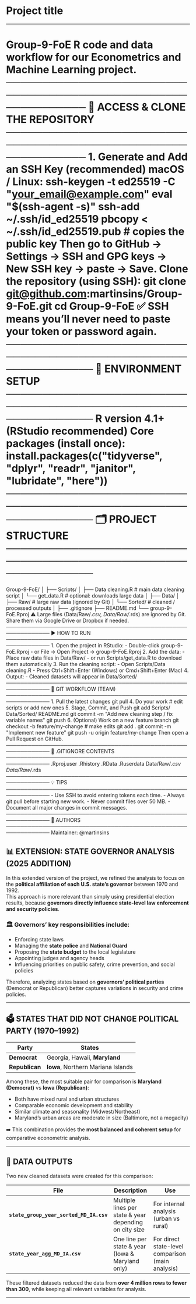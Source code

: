 # Project title
---
# Group-9-FoE R code and data workflow for our Econometrics and Machine Learning project. ───────────────────────────────────────────────────────────── 🔐 ACCESS & CLONE THE REPOSITORY ───────────────────────────────────────────────────────────── 1. Generate and Add an SSH Key (recommended) macOS / Linux: ssh-keygen -t ed25519 -C "your_email@example.com" eval "$(ssh-agent -s)" ssh-add ~/.ssh/id_ed25519 pbcopy < ~/.ssh/id_ed25519.pub # copies the public key Then go to GitHub → Settings → SSH and GPG keys → New SSH key → paste → Save. Clone the repository (using SSH): git clone git@github.com:martinsins/Group-9-FoE.git cd Group-9-FoE ✅ SSH means you’ll never need to paste your token or password again. ────────────────────────────────────────────────────────────── 🧰 ENVIRONMENT SETUP ────────────────────────────────────────────────────────────── R version 4.1+ (RStudio recommended) Core packages (install once): install.packages(c("tidyverse", "dplyr", "readr", "janitor", "lubridate", "here")) ────────────────────────────────────────────────────────────── 🗂 PROJECT STRUCTURE ──────────────────────────────────────────────────────────────
Group-9-FoE/
│
├── Scripts/
│   ├── Data cleaning.R          # main data cleaning script
│   └── get_data.R               # optional: downloads large data
│
├── Data/
│   ├── Raw/                     # large raw data (ignored by Git)
│   └── Sorted/                  # cleaned / processed outputs
│
├── .gitignore
├── README.md
└── group-9-FoE.Rproj
⚠️ Large files (Data/Raw/*.csv, Data/Raw/*.rds) are ignored by Git. Share them via Google Drive or Dropbox if needed. ────────────────────────────────────────────────────────────── ▶️ HOW TO RUN ────────────────────────────────────────────────────────────── 1. Open the project in RStudio: - Double-click group-9-FoE.Rproj - or File → Open Project → group-9-FoE.Rproj 2. Add the data: - Place raw data files in Data/Raw/ - or run Scripts/get_data.R to download them automatically 3. Run the cleaning script: - Open Scripts/Data cleaning.R - Press Ctrl+Shift+Enter (Windows) or Cmd+Shift+Enter (Mac) 4. Output: - Cleaned datasets will appear in Data/Sorted/ ────────────────────────────────────────────────────────────── 🔄 GIT WORKFLOW (TEAM) ────────────────────────────────────────────────────────────── 1. Pull the latest changes
git pull
4. Do your work # edit scripts or add new ones 5. Stage, Commit, and Push
git add Scripts/ Data/Sorted/ README.md
       git commit -m "Add new cleaning step / fix variable names"
       git push
6. (Optional) Work on a new feature branch git checkout -b feature/my-change # make edits git add . git commit -m "Implement new feature" git push -u origin feature/my-change Then open a Pull Request on GitHub. ────────────────────────────────────────────────────────────── 🧹 .GITIGNORE CONTENTS ────────────────────────────────────────────────────────────── .Rproj.user .Rhistory .RData .Ruserdata Data/Raw/*.csv Data/Raw/*.rds ────────────────────────────────────────────────────────────── 💡 TIPS ────────────────────────────────────────────────────────────── - Use SSH to avoid entering tokens each time. - Always git pull before starting new work. - Never commit files over 50 MB. - Document all major changes in commit messages. ────────────────────────────────────────────────────────────── 👥 AUTHORS ────────────────────────────────────────────────────────────── Maintainer: @martinsins

## 📊 EXTENSION: STATE GOVERNOR ANALYSIS (2025 ADDITION)

In this extended version of the project, we refined the analysis to focus on the **political affiliation of each U.S. state’s governor** between 1970 and 1992.  
This approach is more relevant than simply using presidential election results, because **governors directly influence state-level law enforcement and security policies**.

### 🏛 Governors’ key responsibilities include:
- Enforcing state laws  
- Managing the **state police** and **National Guard**  
- Proposing the **state budget** to the local legislature  
- Appointing judges and agency heads  
- Influencing priorities on public safety, crime prevention, and social policies  

Therefore, analyzing states based on **governors’ political parties** (Democrat or Republican) better captures variations in security and crime policies.

---

## 🗳 STATES THAT DID NOT CHANGE POLITICAL PARTY (1970–1992)

| Party | States |
|-------|--------|
| **Democrat** | Georgia, Hawaii, **Maryland** |
| **Republican** | **Iowa**, Northern Mariana Islands |

Among these, the most suitable pair for comparison is **Maryland (Democrat)** vs **Iowa (Republican)**:
- Both have mixed rural and urban structures  
- Comparable economic development and stability  
- Similar climate and seasonality (Midwest/Northeast)  
- Maryland’s urban areas are moderate in size (Baltimore, not a megacity)  

➡️ This combination provides the **most balanced and coherent setup** for comparative econometric analysis.

---

## 🧮 DATA OUTPUTS

Two new cleaned datasets were created for this comparison:

| File | Description | Use |
|------|--------------|-----|
| **`state_group_year_sorted_MD_IA.csv`** | Multiple lines per state & year depending on city size | For internal analysis (urban vs rural) |
| **`state_year_agg_MD_IA.csv`** | One line per state & year (Iowa & Maryland only) | For direct state-level comparison (main analysis) |

These filtered datasets reduced the data from **over 4 million rows to fewer than 300**, while keeping all relevant variables for analysis.

---

